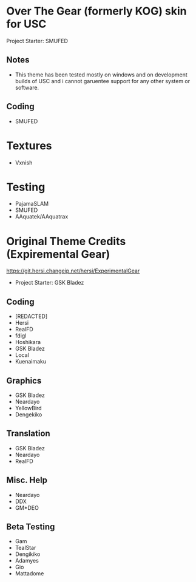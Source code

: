 # Over The Gear (formerly KOG) skin for USC 
Project Starter: SMUFED
## Notes
- This theme has been tested mostly on windows and on development builds of USC and i cannot garuentee support for any other system or software.

## Coding
- SMUFED

# Textures
- Vxnish

# Testing
- PajamaSLAM
- SMUFED
- AAquatek/AAquatrax

# Original Theme Credits (Expiremental Gear)
https://git.hersi.changeip.net/hersi/ExperimentalGear
- Project Starter: GSK Bladez

## Coding
- [REDACTED]
- Hersi
- RealFD
- fdigl
- Hoshikara
- GSK Bladez
- Local
- Kuenaimaku

## Graphics
- GSK Bladez
- Neardayo
- YellowBird
- Dengekiko

## Translation
- GSK Bladez
- Neardayo
- RealFD

## Misc. Help
- Neardayo
- DDX
- GM*DEO

## Beta Testing
- Gam
- TealStar
- Dengikiko
- Adamyes
- Gio
- Mattadome
